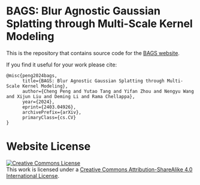 # BAGS: Blur Agnostic Gaussian Splatting through Multi-Scale Kernel Modeling

This is the repository that contains source code for the [BAGS website](https://nwang43jhu.github.io/BAGS/).

If you find it useful for your work please cite:
```
@misc{peng2024bags,
      title={BAGS: Blur Agnostic Gaussian Splatting through Multi-Scale Kernel Modeling}, 
      author={Cheng Peng and Yutao Tang and Yifan Zhou and Nengyu Wang and Xijun Liu and Deming Li and Rama Chellappa},
      year={2024},
      eprint={2403.04926},
      archivePrefix={arXiv},
      primaryClass={cs.CV}
}
```

# Website License
<a rel="license" href="http://creativecommons.org/licenses/by-sa/4.0/"><img alt="Creative Commons License" style="border-width:0" src="https://i.creativecommons.org/l/by-sa/4.0/88x31.png" /></a><br />This work is licensed under a <a rel="license" href="http://creativecommons.org/licenses/by-sa/4.0/">Creative Commons Attribution-ShareAlike 4.0 International License</a>.
